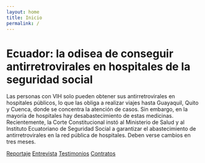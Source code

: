 ```yaml
---
layout: home
title: Inicio
permalink: /
---
```


# Ecuador: la odisea de conseguir antirretrovirales en hospitales de la seguridad social

Las personas con VIH solo pueden obtener sus antirretrovirales en hospitales públicos, lo que las obliga a realizar viajes hasta Guayaquil, Quito y Cuenca, donde se concentra la atención de casos. Sin embargo, en la mayoría de hospitales hay desabastecimiento de estas medicinas. Recientemente, la Corte Constitucional instó al Ministerio de Salud y al Instituto Ecuatoriano de Seguridad Social a garantizar el abastecimiento de antirretrovirales en la red pública de hospitales. Deben verse cambios en tres meses.

[Reportaje](/2020/09/22/reportaje.html)
[Entrevista](/entrevista/)
[Testimonios](/testimonios/)
[Contratos](/contratos/)
